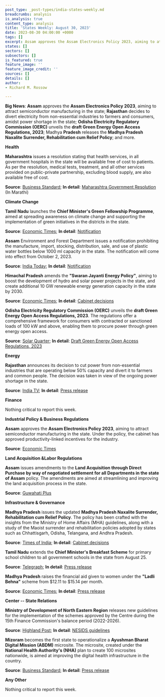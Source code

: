 ```yaml
---
post_type: _post-types/india-states-weekly.md
breadcrumbs: analysis
is_analysis: true
content_type: analysis
title: 'States Weekly: August 30, 2023'
date: 2023-08-30 04:00:00 +0000
tags: []
excerpt: Assam approves the Assam Electronics Policy 2023, aiming to attract semiconductor manufacturing in the state; Rajasthan decides to divert electricity from non-essential industries to farmers and consumers, amidst power shortage in the state; Odisha Electricity Regulatory Commission (OERC) unveils the draft Green Energy Open Access Regulations, 2023; Madhya Pradesh releases the Madhya Pradesh Naxalite Surrender, Rehabilitation cum Relief Policy; and more. 
states: []
sectors: []
subsectors: []
is_featured: true
feature_image: ''
feature_image_credit: ''
sources: []
details: []
author:
- Richard M. Rossow

---
```

**Big News**: **Assam** approves the **Assam Electronics Policy 2023**, aiming to attract semiconductor manufacturing in the state; **Rajasthan** decides to divert electricity from non-essential industries to farmers and consumers, amidst power shortage in the state; **Odisha Electricity Regulatory Commission (OERC)** unveils the **draft Green Energy Open Access Regulations, 2023**; Madhya **Pradesh** releases the **Madhya Pradesh Naxalite Surrender, Rehabilitation cum Relief Policy**; and more.

**Health**

**Maharashtra** issues a resolution stating that health services, in all government hospitals in the state will be available free of cost to patients. As per the resolution, medical tests, treatment, and all other services provided on public-private partnership, excluding blood supply, are also available free of cost. 

**Source**: [Business Standard](https://www.business-standard.com/india-news/maharashtra-govt-issues-order-on-free-of-cost-treatment-at-public-hospitals-123082301130_1.html); **In detail**: [Maharashtra Government Resolution](https://gr.maharashtra.gov.in/Site/Upload/Government%20Resolutions/English/202308231324241917.pdf) (In Marathi)

**Climate Change**

**Tamil Nadu** launches the **Chief Minister's Green Fellowship Programme**, aimed at spreading awareness on climate change and supporting the implementation of green initiatives in the districts in the state. 

**Source**: [Economic Times](https://energy.economictimes.indiatimes.com/news/renewable/tn-cm-launches-green-fellowship-programme/102910519); **In detail**: [Notification](https://www.environment.tn.gov.in/template/news/CMGFP%20Notification%20-%20Green%20Fellow.pdf)

**Assam** Environment and Forest Department issues a notification prohibiting the manufacture, import, stocking, distribution, sale, and use of plastic water bottles below 1000 ml capacity in the state. The notification will come into effect from October 2, 2023. 

**Source**: [India Today](https://www.indiatodayne.in/assam/story/assam-government-imposes-blanket-ban-on-distribution-and-sale-of-water-bottles-below-1000-ml-capacity-effective-october-2-640130-2023-08-25); **In detail**: [Notification](https://environmentandforest.assam.gov.in/sites/default/files/swf_utility_folder/departments/envforest_lipl_in_oid_3/menu/document/ecf_no.338122.24_dtd._23.08.2023.pdf)

**Himachal Pradesh** amends the **"Swaran Jayanti Energy Policy"**, aiming to boost the development of hydro and solar power projects in the state, and create additional 10 GW renewable energy generation capacity in the state by 2030. 

**Source**: [Economic Times](https://energy.economictimes.indiatimes.com/news/renewable/himachal-cabinet-decides-to-amend-saran-jayanti-energy-policy/102960652); **In detail**: [Cabinet decisions](http://himachalpr.gov.in/OneNews.aspx?Language=1&ID=29814)

**Odisha Electricity Regulatory Commission (OERC)** unveils the **draft Green Energy Open Access Regulations, 2023**. The regulations offer a comprehensive framework for consumers with contracted or sanctioned loads of 100 kW and above, enabling them to procure power through green energy open access. 

**Source**: [Solar Quarter](https://solarquarter.com/2023/08/22/odishas-new-draft-regulations-pave-way-for-green-energy-access/); **In detail**: [Draft Green Energy Open Access Regulations, 2023](https://www.orierc.org/(S(2ytlkfcoi2fms1okgfu4rfxk))/UploadData/LatestUpdates/2460efe8-a6b0-40e0-96b5-686f836aa0e6.pdf)

**Energy**

**Rajasthan** announces its decision to cut power from non-essential industries that are operating below 50% capacity and divert it to farmers and common people. The decision was taken in view of the ongoing power shortage in the state. 

**Source**: [India TV](https://www.indiatvnews.com/rajasthan/rajasthan-govt-to-cut-power-of-industries-farmers-common-people-power-demand-2023-08-23-888429); **In detail**: [Press release](https://dipr.rajasthan.gov.in/press-release-detail/120376/85)

**Finance**

Nothing critical to report this week.

**Industrial Policy & Business Regulations**

**Assam** approves the **Assam Electronics Policy 2023**, aiming to attract semiconductor manufacturing in the state. Under the policy, the cabinet has approved productivity-linked incentives for the industry. 

**Source**: [Economic Times](https://economictimes.indiatimes.com/news/india/assam-government-approves-semiconductor-pli-policy-to-attract-investments/articleshow/103070861.cms)

**Land Acquisition &Labor Regulations**

**Assam** issues amendments to the **Land Acquisition through Direct Purchase by way of negotiated settlement for all Departments in the state of Assam** policy. The amendments are aimed at streamlining and improving the land acquisition process in the state. 

**Source**: [Guwahati Plus](https://guwahatiplus.com/assam/assam-introduces-streamlined-land-acquisition-policy-for-efficient-negotiated-settlements)

**Infrastructure & Governance** 

**Madhya Pradesh** issues the updated **Madhya Pradesh Naxalite Surrender, Rehabilitation cum Relief Policy**. The policy has been crafted with the insights from the Ministry of Home Affairs (MHA) guidelines, along with a study of the Maoist surrender and rehabilitation policies adopted by states such as Chhattisgarh, Odisha, Telangana, and Andhra Pradesh. 

**Source**: [Times of India](https://timesofindia.indiatimes.com/city/bhopal/madhya-pradesh-unveils-renewed-maoist-surrender-and-rehabilitation-policy/articleshow/103063582.cms); **In detail**: [Cabinet decisions](https://www.mpinfo.org/Home/CabinetDetails?newsid=230822S13&fontname=FontEnglish&LocID=32&pubdate=08/22/2023)

**Tamil Nadu** extends the **Chief Minister's Breakfast Scheme** for primary school children to all government schools in the state from August 25. 

**Source**: [Telegraph](https://www.telegraphindia.com/india/chief-minister-m-k-stalin-launches-expansion-of-breakfast-scheme-for-tamil-nadu-govt-school-students/cid/1961602); **In detail**: [Press release](https://cdn.s3waas.gov.in/s3c81e728d9d4c2f636f067f89cc14862c/uploads/2023/08/2023082526.pdf)

**Madhya Pradesh** raises the financial aid given to women under the **"Ladli Behna"** scheme from $12.11 to $15.14 per month.  

**Source**: [Economic Times](https://energy.economictimes.indiatimes.com/news/oil-and-gas/mp-cm-announces-ladli-behna-yojana-aid-hike-subsidised-cylinders-35-pc-job-reservation-for-women-ahead-of-assembly-polls/103115216); **In detail**: [Press release](https://www.mpinfo.org/Home/TodaysNews#Rs.-1250-per-month-to-Ladli-Bahana-from-October---C.M.-Shri-Chouhan-20230827N95)

**Center -- State Relations**

**Ministry of Development of North Eastern Region** releases new guidelines for the implementation of the schemes approved by the Centre during the 15th Finance Commission's balance period (2022-2026). 

**Source**: [Highland Post](https://highlandpost.com/doner-ministry-releases-new-guidelines-on-nesids-nec-schemes/); **In detail**: [NESIDS guidelines](https://mdoner.gov.in/contentimages/files/GUIDELINES-FOR-NESIDS-(OTRI)-1.pdf)

**Mizoram** becomes the first state to operationalize a **Ayushman Bharat Digital Mission (ABDM)** microsite. The microsite, created under the **National Health Authority's (NHA)** plan to create 100 microsites nationwide, is aimed at improving the digital health infrastructure in the country. 

**Source**: [Business Standard](https://www.business-standard.com/health/first-abdm-microsite-under-nha-100-microsites-project-launched-in-mizoram-123082300324_1.html); **In detail**: [Press release](https://pib.gov.in/PressReleaseIframePage.aspx?PRID=1951299)

**Any Other**

Nothing critical to report this week.
